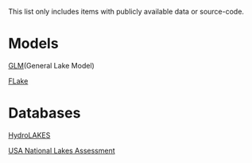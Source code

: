 This list only includes items with publicly available data or source-code.

# Models
[GLM](http://aed.see.uwa.edu.au/research/models/GLM/)(General Lake Model)

[FLake](http://hydrosheds.org/page/hydrolakes)

# Databases
[HydroLAKES](http://hydrosheds.org/page/hydrolakes)

[USA National Lakes Assessment](https://www.epa.gov/national-aquatic-resource-surveys/nla)
